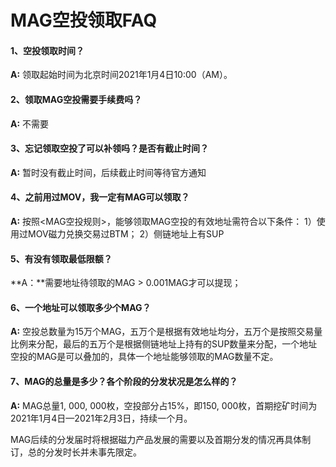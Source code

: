 # MAG空投领取FAQ

#### **1、空投领取时间？** 

**A:** 领取起始时间为北京时间2021年1月4日10:00（AM）。



####  **2、领取MAG空投需要手续费吗？** 

**A:** 不需要 



#### **3、忘记领取空投了可以补领吗？是否有截止时间？** 

**A:** 暂时没有截止时间，后续截止时间等待官方通知 



#### **4、之前用过MOV，我一定有MAG可以领取？** 

**A:**  按照<MAG空投规则>，能够领取MAG空投的有效地址需符合以下条件： 1）使用过MOV磁力兑换交易过BTM； 2）侧链地址上有SUP 



#### **5、有没有领取最低限额？** 

**A：**需要地址待领取的MAG > 0.001MAG才可以提现； 



#### **6、一个地址可以领取多少个MAG？** 

**A:** 空投总数量为15万个MAG，五万个是根据有效地址均分，五万个是按照交易量比例来分配，最后的五万个是根据侧链地址上持有的SUP数量来分配，一个地址空投的MAG是可以叠加的，具体一个地址能够领取的MAG数量不定。 



#### **7、MAG的总量是多少？各个阶段的分发状况是怎么样的？** 

**A:** MAG总量1, 000, 000枚，空投部分占15%，即150, 000枚，首期挖矿时间为2021年1月4日—2021年2月3日，持续一个月。 



MAG后续的分发届时将根据磁力产品发展的需要以及首期分发的情况再具体制订，总的分发时长并未事先限定。